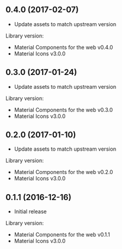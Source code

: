 ## 0.4.0 (2017-02-07)

- Update assets to match upstream version

Library version: 

- Material Components for the web v0.4.0
- Material Icons v3.0.0

## 0.3.0 (2017-01-24)

- Update assets to match upstream version

Library version: 

- Material Components for the web v0.3.0
- Material Icons v3.0.0

## 0.2.0 (2017-01-10)

- Update assets to match upstream version

Library version: 

- Material Components for the web v0.2.0
- Material Icons v3.0.0

## 0.1.1 (2016-12-16)

- Initial release

Library version: 

- Material Components for the web v0.1.1
- Material Icons v3.0.0
